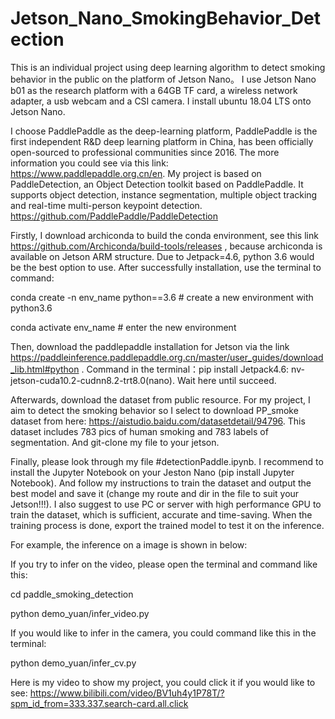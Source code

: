 # Jetson_Nano_SmokingBehavior_Detection
This is an individual project using deep learning algorithm to detect smoking behavior in the public on the platform of Jetson Nano。
I use Jetson Nano b01 as the research platform with a 64GB TF card, a wireless network adapter, a usb webcam and a CSI camera. I install ubuntu 18.04 LTS onto Jetson Nano.

I choose PaddlePaddle as the deep-learning platform, PaddlePaddle is the first independent R&D deep learning platform in China, has been officially open-sourced to professional communities since 2016. The more information you could see via this link: https://www.paddlepaddle.org.cn/en. My project is based on PaddleDetection, an Object Detection toolkit based on PaddlePaddle. It supports object detection, instance segmentation, multiple object tracking and real-time multi-person keypoint detection. https://github.com/PaddlePaddle/PaddleDetection 


Firstly, I download archiconda to build the conda environment, see this link https://github.com/Archiconda/build-tools/releases , because archiconda is available on Jetson ARM structure. Due to Jetpack=4.6, python 3.6 would be the best option to use. After successfully installation, use the terminal to command:

conda create -n env_name python==3.6  # create a new environment with python3.6

conda activate env_name   # enter the new environment

Then, download the paddlepaddle installation for Jetson via the link https://paddleinference.paddlepaddle.org.cn/master/user_guides/download_lib.html#python . Command in the terminal：pip install Jetpack4.6: nv-jetson-cuda10.2-cudnn8.2-trt8.0(nano). Wait here until succeed.

Afterwards, download the dataset from public resource. For my project, I aim to detect the smoking behavior so I select to download PP_smoke dataset from here: https://aistudio.baidu.com/datasetdetail/94796. This dataset includes 783 pics of human smoking and 783 labels of segmentation. And git-clone my file to your jetson.

Finally, please look through my file #detectionPaddle.ipynb. I recommend to install the Jupyter Notebook on your Jeston Nano (pip install Jupyter Notebook). And follow my instructions to train the dataset and output the best model and save it (change my route and dir in the file to suit your Jetson!!!). I also suggest to use PC or server with high performance GPU to train the dataset, which is sufficient, accurate and time-saving. When the training process is done, export the trained model to test it on the inference.

For example, the inference on a image is shown in below:

If you try to infer on the video, please open the terminal and command like this:

 cd paddle_smoking_detection
 
 python demo_yuan/infer_video.py

If you would like to infer in the camera, you could command like this in the terminal:
 
 python demo_yuan/infer_cv.py

Here is my video to show my project, you could click it if you would like to see:
https://www.bilibili.com/video/BV1uh4y1P78T/?spm_id_from=333.337.search-card.all.click 
